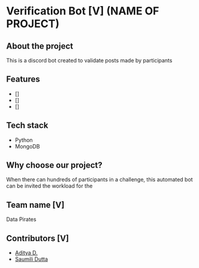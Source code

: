 # Verification Bot [V]   (NAME OF PROJECT)

## About the project
This is a discord bot created to validate posts made by participants 

## Features

- []
- []
- []

## Tech stack

- Python
- MongoDB

## Why choose our project?

When there can hundreds of participants in a challenge, this automated bot can be invited the workload for the 

## Team name [V]

Data Pirates

## Contributors [V]

- [Aditya D.](https://github.com/adi271001)
- [Saumili Dutta](https://github.com/aumii01codes)
